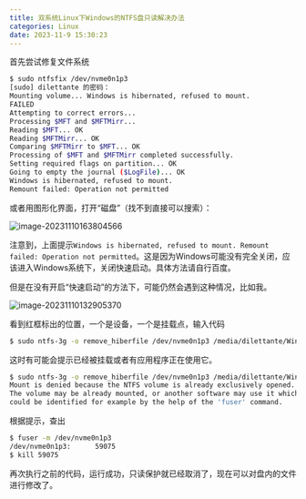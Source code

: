 ```yaml
---
title: 双系统Linux下Windows的NTFS盘只读解决办法
categories: Linux
date: 2023-11-9 15:30:23
---
```


首先尝试修复文件系统


```bash
$ sudo ntfsfix /dev/nvme0n1p3
[sudo] dilettante 的密码： 
Mounting volume... Windows is hibernated, refused to mount.
FAILED
Attempting to correct errors... 
Processing $MFT and $MFTMirr...
Reading $MFT... OK
Reading $MFTMirr... OK
Comparing $MFTMirr to $MFT... OK
Processing of $MFT and $MFTMirr completed successfully.
Setting required flags on partition... OK
Going to empty the journal ($LogFile)... OK
Windows is hibernated, refused to mount.
Remount failed: Operation not permitted
```

或者用图形化界面，打开“磁盘”（找不到直接可以搜索）：

![image-20231110163804566](images/image-20231110163804566.png)

注意到，上面提示`Windows is hibernated, refused to mount. Remount failed: Operation not permitted`。这是因为Windows可能没有完全关闭，应该进入Windows系统下，关闭快速启动。具体方法请自行百度。

但是在没有开启“快速启动”的方法下，可能仍然会遇到这种情况，比如我。

![image-20231110132905370](images/image-20231110132905370.png)

看到红框标出的位置，一个是设备，一个是挂载点，输入代码

```bash
$ sudo ntfs-3g -o remove_hiberfile /dev/nvme0n1p3 /media/dilettante/Windows
```

这时有可能会提示已经被挂载或者有应用程序正在使用它。

```bash
$ sudo ntfs-3g -o remove_hiberfile /dev/nvme0n1p3 /media/dilettante/Windows
Mount is denied because the NTFS volume is already exclusively opened.
The volume may be already mounted, or another software may use it which
could be identified for example by the help of the 'fuser' command.
```

根据提示，查出

```bash
$ fuser -m /dev/nvme0n1p3
/dev/nvme0n1p3:      59075
$ kill 59075
```

再次执行之前的代码，运行成功，只读保护就已经取消了，现在可以对盘内的文件进行修改了。

